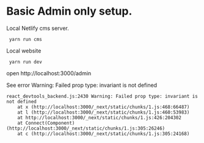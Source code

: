 
# Basic Admin only setup.

Local Netlify cms server.
```
 yarn run cms
```
Local website 
```
 yarn run dev
```

open http://localhost:3000/admin

See error Warning: Failed prop type: invariant is not defined
```
react_devtools_backend.js:2430 Warning: Failed prop type: invariant is not defined
    at x (http://localhost:3000/_next/static/chunks/1.js:468:66487)
    at l (http://localhost:3000/_next/static/chunks/1.js:460:53983)
    at http://localhost:3000/_next/static/chunks/1.js:426:204302
    at Connect(Component) (http://localhost:3000/_next/static/chunks/1.js:305:26246)
    at c (http://localhost:3000/_next/static/chunks/1.js:305:24168)
```